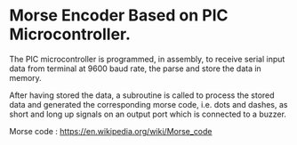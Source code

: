 # Morse Encoder Based on PIC Microcontroller.

The PIC microcontroller is programmed, in assembly, to receive serial input data from terminal at 9600 baud rate, the parse and store the data in memory.

After having stored the data, a subroutine is called to process the stored data and generated the corresponding morse code, i.e. dots and dashes, as short and long up signals on an output port which is connected to a buzzer. 

Morse code : https://en.wikipedia.org/wiki/Morse_code
